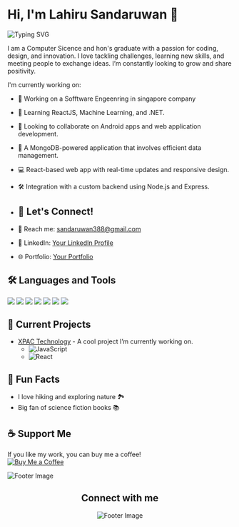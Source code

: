 # Hi, I'm Lahiru Sandaruwan 👋
![Typing SVG](https://readme-typing-svg.herokuapp.com?color=%2336BCF7&lines=Welcome+to+my+GitHub!;I+am+a+Software+Engineer;I+love+coding+and+collaboration)

I am a Computer Sicence and hon's graduate with a passion for coding, design, and innovation. I love tackling challenges, learning new skills, and meeting people to exchange ideas. I’m constantly looking to grow and share positivity.

I'm currently working on:
- 🌱 Working on a Sofftware Engeenring in singapore company 
- 🌟 Learning ReactJS, Machine Learning, and .NET.
- 🤝 Looking to collaborate on Android apps and web application development.
- 🌱 A MongoDB-powered application that involves efficient data management.
- 💻 React-based web app with real-time updates and responsive design.
- 🛠 Integration with a custom backend using Node.js and Express.


- ## 💬 Let's Connect!
- 📧 Reach me: [sandaruwan388@gmail.com](mailto:your-email@example.com)
- 💼 LinkedIn: [Your LinkedIn Profile](linkedin.com/in/lahiru-sandaruwan-a92a57246)
- 🌐 Portfolio: [Your Portfolio](https://portfolio-sanda.vercel.app/)

## 🛠 Languages and Tools
<p align="left">
  <img src="https://img.shields.io/badge/JavaScript-323330?style=for-the-badge&logo=javascript&logoColor=F7DF1E"/>
  <img src="https://img.shields.io/badge/React-20232A?style=for-the-badge&logo=react&logoColor=61DAFB"/>
  <img src="https://img.shields.io/badge/Node.js-43853D?style=for-the-badge&logo=node.js&logoColor=white"/>
  <img src="https://img.shields.io/badge/MongoDB-4EA94B?style=for-the-badge&logo=mongodb&logoColor=white"/>
  <img src="https://img.shields.io/badge/HTML5-E34F26?style=for-the-badge&logo=html5&logoColor=white"/>
  <img src="https://img.shields.io/badge/CSS3-1572B6?style=for-the-badge&logo=css3&logoColor=white"/>
  <img src="https://img.shields.io/badge/MySQL-00758f?style=for-the-badge&logo=mysql&logoColor=white"/>
  <!-- Add other tools as needed -->
</p>

## 🚀 Current Projects
- [XPAC Technology](https://github.com/yourusername/XPAC) - A cool project I’m currently working on.
  - ![JavaScript](https://img.shields.io/badge/JavaScript-F7DF1E?style=flat&logo=javascript&logoColor=black)
  - ![React](https://img.shields.io/badge/React-20232A?style=flat&logo=react&logoColor=61DAFB)

## 🌱 Fun Facts
- I love hiking and exploring nature 🏞️
- Big fan of science fiction books 📚

## ☕ Support Me
If you like my work, you can buy me a coffee!  
[![Buy Me a Coffee](https://img.shields.io/badge/-Buy%20Me%20a%20Coffee-FFDD00?style=flat&logo=buy-me-a-coffee&logoColor=black)](https://www.buymeacoffee.com/yourusername)

![Footer Image](https://github.com/YourUsername/YourRepoName/path/to/your/image.png)
<h2 align="center">Connect with me</h2>
<p align="center">
  <img src="https://github.com/YourUsername/YourRepoName/path/to/your/image.png" alt="Footer Image">
</p>

